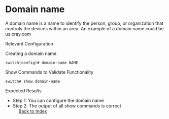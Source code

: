 # Domain name 

A domain name is a name to identify the person, group, or organization that controls the devices within an area. An example of a domain name could be us.cray.com 

Relevant Configuration 

Creating a domain name 

```
switch(config)# domain-name NAME
```

Show Commands to Validate Functionality 

```
switch# show domain-name
```

Expected Results 

* Step 1: You can configure the domain name
* Step 2: The output of all show commands is correct  
 
[Back to Index](./index.md)
